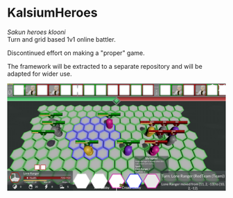 # KalsiumHeroes
*Sakun heroes klooni*  
Turn and grid based 1v1 online battler.
 
Discontinued effort on making a "proper" game.   
 
The framework will be extracted to a separate repository and will be adapted for wider use.

 ![Gameplay](https://raw.githubusercontent.com/Satsaa/KalsiumHeroes/master/Res/Screenshot.jpg "Gameplay, if you will") 
